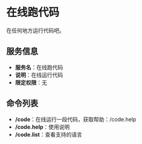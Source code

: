 # 在线跑代码
在任何地方运行代码吧。

## 服务信息
- **服务名**：在线跑代码
- **说明**：在线运行代码
- **限定权限**：无

## 命令列表
- **/code**：在线运行一段代码，获取帮助：/code.help
- **/code.help**：使用说明
- **/code.list**：查看支持的语言
